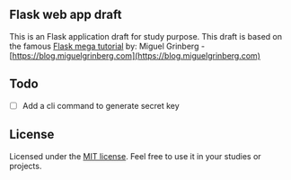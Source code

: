 ## Flask web app draft

This is an Flask application draft for study purpose. This draft is based on the famous [Flask mega tutorial](https://blog.miguelgrinberg.com/post/the-flask-mega-tutorial-part-i-hello-world) by: Miguel Grinberg - [https://blog.miguelgrinberg.com](https://blog.miguelgrinberg.com)

## Todo

-   [ ] Add a cli command to generate secret key

## License

Licensed under the [MIT license](LICENSE). Feel free to use it in your studies or projects.

